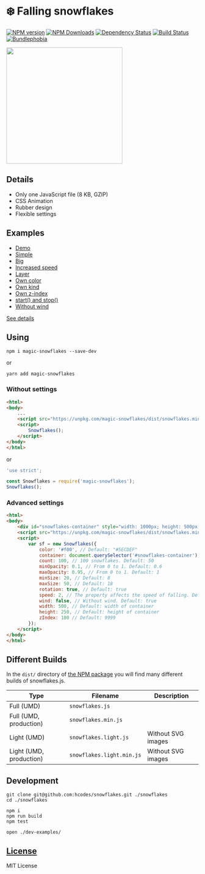 ❄️ Falling snowflakes
==================
[![NPM version](https://img.shields.io/npm/v/magic-snowflakes.svg)](https://www.npmjs.com/package/magic-snowflakes)
[![NPM Downloads](https://img.shields.io/npm/dm/magic-snowflakes.svg?style=flat)](https://www.npmjs.org/package/magic-snowflakes)
[![Dependency Status](https://img.shields.io/david/hcodes/snowflakes.svg)](https://david-dm.org/hcodes/snowflakes)
[![Build Status](https://img.shields.io/travis/hcodes/snowflakes.svg?style=flat)](https://travis-ci.org/hcodes/snowflakes)
[![Bundlephobia](https://badgen.net/bundlephobia/minzip/magic-snowflakes)](https://bundlephobia.com/result?p=magic-snowflakes)


<img width="304" height="304" src="./promo/promo.gif" />


## Details
- Only one JavaScript file (8 KB, GZIP)
- CSS Animation
- Rubber design
- Flexible settings

## Examples
- [Demo](https://hcodes.github.io/demo-snowflakes/)
- [Simple](https://hcodes.github.io/snowflakes/examples/simple.html)
- [Big](https://hcodes.github.io/snowflakes/examples/big.html)
- [Increased speed](https://hcodes.github.io/snowflakes/examples/increased_speed.html)
- [Layer](https://hcodes.github.io/snowflakes/examples/layer.html)
- [Own color](https://hcodes.github.io/snowflakes/examples/color.html)
- [Own kind](https://hcodes.github.io/snowflakes/examples/balls.html)
- [Own z-index](https://hcodes.github.io/snowflakes/examples/z-index.html)
- [start() and stop()](https://hcodes.github.io/snowflakes/examples/start_stop.html)
- [Without wind](https://hcodes.github.io/snowflakes/examples/without_wind.html)

[See details](https://github.com/hcodes/snowflakes/tree/master/examples)

## Using

```
npm i magic-snowflakes --save-dev
```
or
```
yarn add magic-snowflakes
```

### Without settings
```html
<html>
<body>
    ...
    <script src="https://unpkg.com/magic-snowflakes/dist/snowflakes.min.js"></script>
    <script>
        Snowflakes();
    </script>
</body>
</html>
```

or

```js
'use strict';

const Snowflakes = require('magic-snowflakes');
Snowflakes();
```

### Advanced settings
```html
<html>
<body>
    <div id="snowflakes-container" style="width: 1000px; height: 500px;"></div>
    <script src="https://unpkg.com/magic-snowflakes/dist/snowflakes.min.js"></script>
    <script>
        var sf = new Snowflakes({
            color: '#f00', // Default: "#5ECDEF"
            container: document.querySelector('#snowflakes-container'), // Default: document.body
            count: 100, // 100 snowflakes. Default: 50
            minOpacity: 0.1, // From 0 to 1. Default: 0.6
            maxOpacity: 0.95, // From 0 to 1. Default: 1
            minSize: 20, // Default: 8
            maxSize: 50, // Default: 18
            rotation: true, // Default: true
            speed: 2, // The property affects the speed of falling. Default: 1
            wind: false, // Without wind. Default: true
            width: 500, // Default: width of container
            height: 250, // Default: height of container
            zIndex: 100 // Default: 9999
        });
    </script>
</body>
</html>
```

## Different Builds
In the `dist/` directory of [the NPM package](https://unpkg.com/magic-snowflakes/dist/) you will find many different builds of snowflakes.js.

|Type                   |Filename                 |Description       |
|-----------------------|-------------------------|------------------|
|Full (UMD)             |`snowflakes.js`          |                  |
|Full (UMD, production) |`snowflakes.min.js`      |                  |
|Light (UMD)            |`snowflakes.light.js`    |Without SVG images|
|Light (UMD, production)|`snowflakes.light.min.js`|Without SVG images|


## Development
```
git clone git@github.com:hcodes/snowflakes.git ./snowflakes
cd ./snowflakes

npm i
npm run build
npm test

open ./dev-examples/
```

## [License](LICENSE)
MIT License
